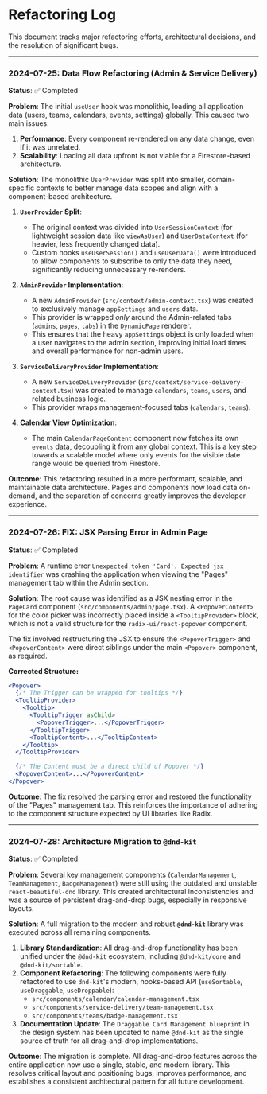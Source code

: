
# Refactoring Log

This document tracks major refactoring efforts, architectural decisions, and the resolution of significant bugs.

---
### 2024-07-25: **Data Flow Refactoring (Admin & Service Delivery)**

**Status**: ✅ Completed

**Problem**:
The initial `useUser` hook was monolithic, loading all application data (users, teams, calendars, events, settings) globally. This caused two main issues:
1.  **Performance**: Every component re-rendered on any data change, even if it was unrelated.
2.  **Scalability**: Loading all data upfront is not viable for a Firestore-based architecture.

**Solution**:
The monolithic `UserProvider` was split into smaller, domain-specific contexts to better manage data scopes and align with a component-based architecture.

1.  **`UserProvider` Split**:
    -   The original context was divided into `UserSessionContext` (for lightweight session data like `viewAsUser`) and `UserDataContext` (for heavier, less frequently changed data).
    -   Custom hooks `useUserSession()` and `useUserData()` were introduced to allow components to subscribe to only the data they need, significantly reducing unnecessary re-renders.

2.  **`AdminProvider` Implementation**:
    -   A new `AdminProvider` (`src/context/admin-context.tsx`) was created to exclusively manage `appSettings` and `users` data.
    -   This provider is wrapped *only* around the Admin-related tabs (`admins`, `pages`, `tabs`) in the `DynamicPage` renderer.
    -   This ensures that the heavy `appSettings` object is only loaded when a user navigates to the admin section, improving initial load times and overall performance for non-admin users.

3.  **`ServiceDeliveryProvider` Implementation**:
    -   A new `ServiceDeliveryProvider` (`src/context/service-delivery-context.tsx`) was created to manage `calendars`, `teams`, `users`, and related business logic.
    -   This provider wraps management-focused tabs (`calendars`, `teams`).

4.  **Calendar View Optimization**:
    -   The main `CalendarPageContent` component now fetches its own `events` data, decoupling it from any global context. This is a key step towards a scalable model where only events for the visible date range would be queried from Firestore.

**Outcome**:
This refactoring resulted in a more performant, scalable, and maintainable data architecture. Pages and components now load data on-demand, and the separation of concerns greatly improves the developer experience.

---
### 2024-07-26: **FIX: JSX Parsing Error in Admin Page**

**Status**: ✅ Completed

**Problem**:
A runtime error `Unexpected token 'Card'. Expected jsx identifier` was crashing the application when viewing the "Pages" management tab within the Admin section.

**Solution**:
The root cause was identified as a JSX nesting error in the `PageCard` component (`src/components/admin/page.tsx`). A `<PopoverContent>` for the color picker was incorrectly placed inside a `<TooltipProvider>` block, which is not a valid structure for the `radix-ui/react-popover` component.

The fix involved restructuring the JSX to ensure the `<PopoverTrigger>` and `<PopoverContent>` were direct siblings under the main `<Popover>` component, as required.

**Corrected Structure:**
```jsx
<Popover>
  {/* The Trigger can be wrapped for tooltips */}
  <TooltipProvider>
    <Tooltip>
      <TooltipTrigger asChild>
        <PopoverTrigger>...</PopoverTrigger>
      </TooltipTrigger>
      <TooltipContent>...</TooltipContent>
    </Tooltip>
  </TooltipProvider>

  {/* The Content must be a direct child of Popover */}
  <PopoverContent>...</PopoverContent>
</Popover>
```

**Outcome**:
The fix resolved the parsing error and restored the functionality of the "Pages" management tab. This reinforces the importance of adhering to the component structure expected by UI libraries like Radix.

---
### 2024-07-28: **Architecture Migration to `@dnd-kit`**

**Status**: ✅ Completed

**Problem**:
Several key management components (`CalendarManagement`, `TeamManagement`, `BadgeManagement`) were still using the outdated and unstable `react-beautiful-dnd` library. This created architectural inconsistencies and was a source of persistent drag-and-drop bugs, especially in responsive layouts.

**Solution**:
A full migration to the modern and robust **`@dnd-kit`** library was executed across all remaining components.

1.  **Library Standardization**: All drag-and-drop functionality has been unified under the `@dnd-kit` ecosystem, including `@dnd-kit/core` and `@dnd-kit/sortable`.
2.  **Component Refactoring**: The following components were fully refactored to use `dnd-kit`'s modern, hooks-based API (`useSortable`, `useDraggable`, `useDroppable`):
    *   `src/components/calendar/calendar-management.tsx`
    *   `src/components/service-delivery/team-management.tsx`
    *   `src/components/teams/badge-management.tsx`
3.  **Documentation Update**: The `Draggable Card Management blueprint` in the design system has been updated to name `@dnd-kit` as the single source of truth for all drag-and-drop implementations.

**Outcome**:
The migration is complete. All drag-and-drop features across the entire application now use a single, stable, and modern library. This resolves critical layout and positioning bugs, improves performance, and establishes a consistent architectural pattern for all future development.
